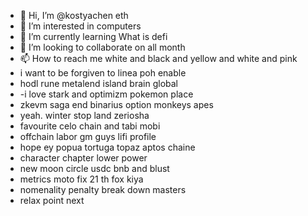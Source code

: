 - 👋 Hi, I’m @kostyachen eth
- 👀 I’m interested in computers
- 🌱 I’m currently learning What is defi
- 💞️ I’m looking to collaborate on all month
- 📫 How to reach me white and black and yellow and white and pink
- i want to be forgiven to linea poh enable
- hodl rune metalend island brain global
- -i love stark and optimizm pokemon place
- zkevm saga end binarius option monkeys apes
- yeah. winter stop land zeriosha
- favourite celo chain and tabi mobi
- offchain labor gm guys lifi profile
- hope ey popua tortuga topaz aptos chaine
- character chapter lower power
- new moon circle usdc bnb and blust
- metrics moto fix 21 th fox kiya
- nomenality penalty break down masters
- relax point next
